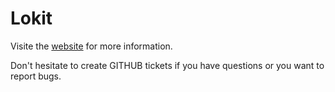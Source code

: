 # Lokit

Visite the [website](http://openid.net/certification/) for more information.

Don't hesitate to create GITHUB tickets if you have questions or you want to report bugs.
